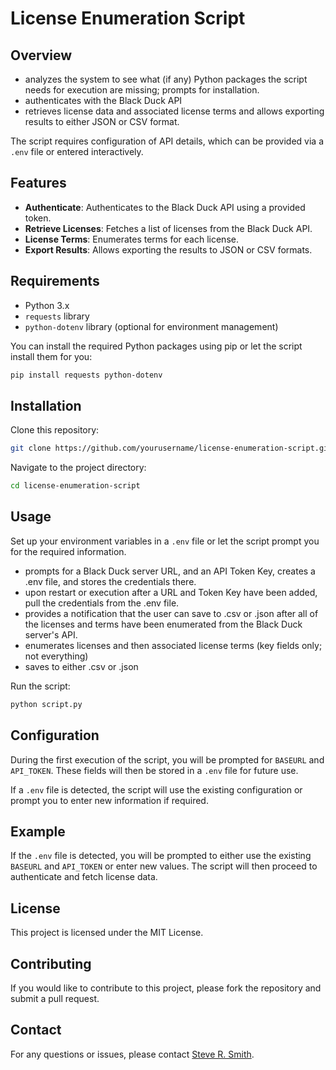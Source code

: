 # License Enumeration Script

## Overview

- analyzes the system to see what (if any) Python packages the script needs for execution are missing; prompts for installation.
- authenticates with the Black Duck API
- retrieves license data and associated license terms and allows exporting results to either JSON or CSV format.

The script requires configuration of API details, which can be provided via a `.env` file or entered interactively.

## Features

- **Authenticate**: Authenticates to the Black Duck API using a provided token.
- **Retrieve Licenses**: Fetches a list of licenses from the Black Duck API.
- **License Terms**: Enumerates terms for each license.
- **Export Results**: Allows exporting the results to JSON or CSV formats.

## Requirements

- Python 3.x
- `requests` library
- `python-dotenv` library (optional for environment management)

You can install the required Python packages using pip or let the script install them for you:

```bash
pip install requests python-dotenv
```

## Installation

Clone this repository:

```bash
git clone https://github.com/yourusername/license-enumeration-script.git
```

Navigate to the project directory:

```bash
cd license-enumeration-script
```

## Usage

Set up your environment variables in a `.env` file or let the script prompt you for the required information. 

- prompts for a Black Duck server URL, and an API Token Key, creates a .env file, and stores the credentials there.
- upon restart or execution after a URL and Token Key have been added, pull the credentials from the .env file.
- provides a notification that the user can save to .csv or .json after all of the licenses and terms have been enumerated from the Black Duck server's API.
- enumerates licenses and then associated license terms (key fields only; not everything)
- saves to either .csv or .json

Run the script:

```bash
python script.py
```

## Configuration

During the first execution of the script, you will be prompted for `BASEURL` and `API_TOKEN`. These fields will then be stored in a `.env` file for future use.

If a `.env` file is detected, the script will use the existing configuration or prompt you to enter new information if required.

## Example

If the `.env` file is detected, you will be prompted to either use the existing `BASEURL` and `API_TOKEN` or enter new values. The script will then proceed to authenticate and fetch license data.

## License

This project is licensed under the MIT License.

## Contributing

If you would like to contribute to this project, please fork the repository and submit a pull request.

## Contact

For any questions or issues, please contact [Steve R. Smith](mailto:ssmith@blackduck.com).
